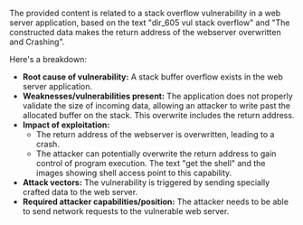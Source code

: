 The provided content is related to a stack overflow vulnerability in a web server application, based on the text "dir_605 vul stack overflow" and "The constructed data makes the return address of the webserver overwritten and Crashing".

Here's a breakdown:

*   **Root cause of vulnerability:** A stack buffer overflow exists in the web server application.
*   **Weaknesses/vulnerabilities present:** The application does not properly validate the size of incoming data, allowing an attacker to write past the allocated buffer on the stack. This overwrite includes the return address.
*   **Impact of exploitation:**
    *   The return address of the webserver is overwritten, leading to a crash.
    *   The attacker can potentially overwrite the return address to gain control of program execution. The text "get the shell" and the images showing shell access point to this capability.
*   **Attack vectors:** The vulnerability is triggered by sending specially crafted data to the web server.
*   **Required attacker capabilities/position:** The attacker needs to be able to send network requests to the vulnerable web server.